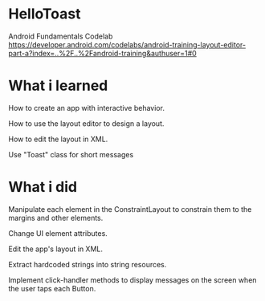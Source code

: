 # HelloToast
Android Fundamentals Codelab
https://developer.android.com/codelabs/android-training-layout-editor-part-a?index=..%2F..%2Fandroid-training&authuser=1#0

# What i learned


How to create an app with interactive behavior.


How to use the layout editor to design a layout.


How to edit the layout in XML.


Use "Toast" class for short messages



# What i did


Manipulate each element in the ConstraintLayout to constrain them to the margins and other elements.


Change UI element attributes.


Edit the app's layout in XML.


Extract hardcoded strings into string resources.


Implement click-handler methods to display messages on the screen when the user taps each Button.


